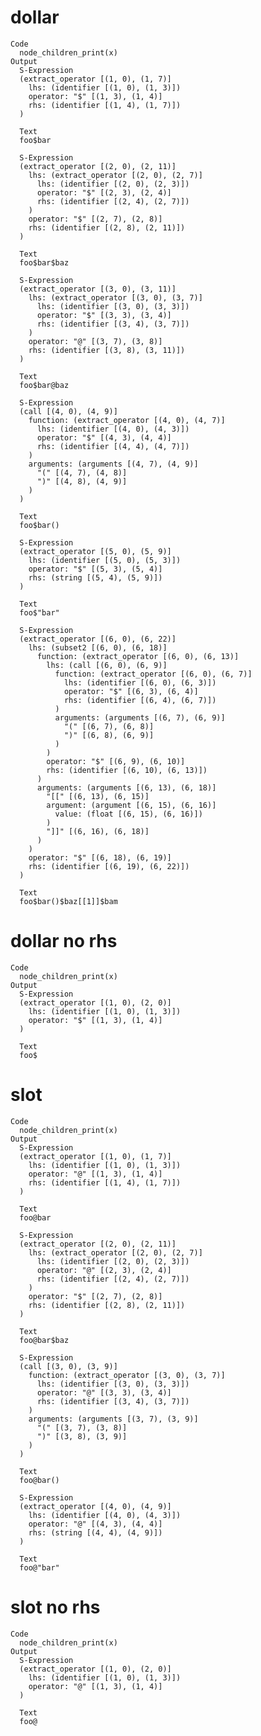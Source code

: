 # dollar

    Code
      node_children_print(x)
    Output
      S-Expression
      (extract_operator [(1, 0), (1, 7)]
        lhs: (identifier [(1, 0), (1, 3)])
        operator: "$" [(1, 3), (1, 4)]
        rhs: (identifier [(1, 4), (1, 7)])
      )
      
      Text
      foo$bar
      
      S-Expression
      (extract_operator [(2, 0), (2, 11)]
        lhs: (extract_operator [(2, 0), (2, 7)]
          lhs: (identifier [(2, 0), (2, 3)])
          operator: "$" [(2, 3), (2, 4)]
          rhs: (identifier [(2, 4), (2, 7)])
        )
        operator: "$" [(2, 7), (2, 8)]
        rhs: (identifier [(2, 8), (2, 11)])
      )
      
      Text
      foo$bar$baz
      
      S-Expression
      (extract_operator [(3, 0), (3, 11)]
        lhs: (extract_operator [(3, 0), (3, 7)]
          lhs: (identifier [(3, 0), (3, 3)])
          operator: "$" [(3, 3), (3, 4)]
          rhs: (identifier [(3, 4), (3, 7)])
        )
        operator: "@" [(3, 7), (3, 8)]
        rhs: (identifier [(3, 8), (3, 11)])
      )
      
      Text
      foo$bar@baz
      
      S-Expression
      (call [(4, 0), (4, 9)]
        function: (extract_operator [(4, 0), (4, 7)]
          lhs: (identifier [(4, 0), (4, 3)])
          operator: "$" [(4, 3), (4, 4)]
          rhs: (identifier [(4, 4), (4, 7)])
        )
        arguments: (arguments [(4, 7), (4, 9)]
          "(" [(4, 7), (4, 8)]
          ")" [(4, 8), (4, 9)]
        )
      )
      
      Text
      foo$bar()
      
      S-Expression
      (extract_operator [(5, 0), (5, 9)]
        lhs: (identifier [(5, 0), (5, 3)])
        operator: "$" [(5, 3), (5, 4)]
        rhs: (string [(5, 4), (5, 9)])
      )
      
      Text
      foo$"bar"
      
      S-Expression
      (extract_operator [(6, 0), (6, 22)]
        lhs: (subset2 [(6, 0), (6, 18)]
          function: (extract_operator [(6, 0), (6, 13)]
            lhs: (call [(6, 0), (6, 9)]
              function: (extract_operator [(6, 0), (6, 7)]
                lhs: (identifier [(6, 0), (6, 3)])
                operator: "$" [(6, 3), (6, 4)]
                rhs: (identifier [(6, 4), (6, 7)])
              )
              arguments: (arguments [(6, 7), (6, 9)]
                "(" [(6, 7), (6, 8)]
                ")" [(6, 8), (6, 9)]
              )
            )
            operator: "$" [(6, 9), (6, 10)]
            rhs: (identifier [(6, 10), (6, 13)])
          )
          arguments: (arguments [(6, 13), (6, 18)]
            "[[" [(6, 13), (6, 15)]
            argument: (argument [(6, 15), (6, 16)]
              value: (float [(6, 15), (6, 16)])
            )
            "]]" [(6, 16), (6, 18)]
          )
        )
        operator: "$" [(6, 18), (6, 19)]
        rhs: (identifier [(6, 19), (6, 22)])
      )
      
      Text
      foo$bar()$baz[[1]]$bam
      

# dollar no rhs

    Code
      node_children_print(x)
    Output
      S-Expression
      (extract_operator [(1, 0), (2, 0)]
        lhs: (identifier [(1, 0), (1, 3)])
        operator: "$" [(1, 3), (1, 4)]
      )
      
      Text
      foo$
      
      

# slot

    Code
      node_children_print(x)
    Output
      S-Expression
      (extract_operator [(1, 0), (1, 7)]
        lhs: (identifier [(1, 0), (1, 3)])
        operator: "@" [(1, 3), (1, 4)]
        rhs: (identifier [(1, 4), (1, 7)])
      )
      
      Text
      foo@bar
      
      S-Expression
      (extract_operator [(2, 0), (2, 11)]
        lhs: (extract_operator [(2, 0), (2, 7)]
          lhs: (identifier [(2, 0), (2, 3)])
          operator: "@" [(2, 3), (2, 4)]
          rhs: (identifier [(2, 4), (2, 7)])
        )
        operator: "$" [(2, 7), (2, 8)]
        rhs: (identifier [(2, 8), (2, 11)])
      )
      
      Text
      foo@bar$baz
      
      S-Expression
      (call [(3, 0), (3, 9)]
        function: (extract_operator [(3, 0), (3, 7)]
          lhs: (identifier [(3, 0), (3, 3)])
          operator: "@" [(3, 3), (3, 4)]
          rhs: (identifier [(3, 4), (3, 7)])
        )
        arguments: (arguments [(3, 7), (3, 9)]
          "(" [(3, 7), (3, 8)]
          ")" [(3, 8), (3, 9)]
        )
      )
      
      Text
      foo@bar()
      
      S-Expression
      (extract_operator [(4, 0), (4, 9)]
        lhs: (identifier [(4, 0), (4, 3)])
        operator: "@" [(4, 3), (4, 4)]
        rhs: (string [(4, 4), (4, 9)])
      )
      
      Text
      foo@"bar"
      

# slot no rhs

    Code
      node_children_print(x)
    Output
      S-Expression
      (extract_operator [(1, 0), (2, 0)]
        lhs: (identifier [(1, 0), (1, 3)])
        operator: "@" [(1, 3), (1, 4)]
      )
      
      Text
      foo@
      
      

